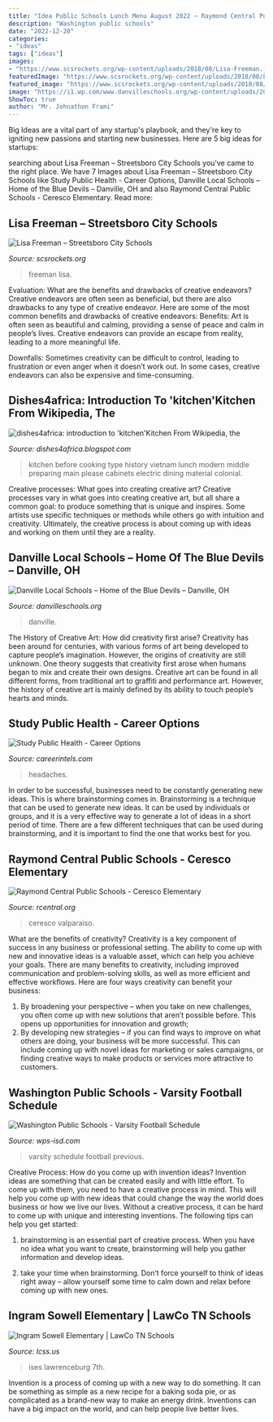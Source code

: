 ```yaml
---
title: "Idea Public Schools Lunch Menu August 2022 ~ Raymond Central Public Schools"
description: "Washington public schools"
date: "2022-12-20"
categories:
- "ideas"
tags: ["ideas"]
images:
- "https://www.scsrockets.org/wp-content/uploads/2018/08/Lisa-Freeman.jpg"
featuredImage: "https://www.scsrockets.org/wp-content/uploads/2018/08/Lisa-Freeman.jpg"
featured_image: "https://www.scsrockets.org/wp-content/uploads/2018/08/Lisa-Freeman.jpg"
image: "https://i1.wp.com/www.danvilleschools.org/wp-content/uploads/2018/08/Danville-Website-District-News-Banner.jpg?fit=300%2C84"
ShowToc: true
author: "Mr. Johnathon Frami"
---
```



Big Ideas are a vital part of any startup's playbook, and they're key to igniting new passions and starting new businesses. Here are 5 big ideas for startups: 

	

		
searching about Lisa Freeman – Streetsboro City Schools you've came to the right place. We have 7 Images about Lisa Freeman – Streetsboro City Schools like Study Public Health - Career Options, Danville Local Schools – Home of the Blue Devils – Danville, OH and also Raymond Central Public Schools - Ceresco Elementary. Read more:
		
    
## Lisa Freeman – Streetsboro City Schools

<img loading=lazy src="https://www.scsrockets.org/wp-content/uploads/2018/08/Lisa-Freeman.jpg" onerror="this.onerror=null;this.src='https://tse1.mm.bing.net/th?id=OIP.ZuqEvRazSUCbRBGe-DZlhwHaJQ&amp;pid=15.1';" alt="Lisa Freeman – Streetsboro City Schools">

_Source: scsrockets.org_

>freeman lisa. 

	

Evaluation: What are the benefits and drawbacks of creative endeavors?
Creative endeavors are often seen as beneficial, but there are also drawbacks to any type of creative endeavor. Here are some of the most common benefits and drawbacks of creative endeavors: 
Benefits: Art is often seen as beautiful and calming, providing a sense of peace and calm in people’s lives. Creative endeavors can provide an escape from reality, leading to a more meaningful life.

Downfalls: Sometimes creativity can be difficult to control, leading to frustration or even anger when it doesn’t work out. In some cases, creative endeavors can also be expensive and time-consuming.

    
## Dishes4africa: Introduction To &#039;kitchen&#039;Kitchen From Wikipedia, The

<img loading=lazy src="https://lh4.googleusercontent.com/proxy/nOh0njWGtkwT3IhVnQAxAwfmQWalLBelZPykGKYPzOdBXVuFcbcI7uHdpn5_Tcfi1R5IRFtDymXLB1BTCzf6yxitoE9GJeS_iI93bCvI9tFo3hN3gQRyOPlxIk3snJI5pliTh5ny59olXpazLiz2MXh5B08r4AkO7pCEvnPV6oo=s0-d" onerror="this.onerror=null;this.src='https://tse3.mm.bing.net/th?id=OIP.xhy0ummIW4FPxfpnFEvlZQAAAA&amp;pid=15.1';" alt="dishes4africa: introduction to &#039;kitchen&#039;Kitchen From Wikipedia, the">

_Source: dishes4africa.blogspot.com_

>kitchen before cooking type history vietnam lunch modern middle preparing main please cabinets electric dining material colonial. 

	

Creative processes: What goes into creating creative art?
Creative processes vary in what goes into creating creative art, but all share a common goal: to produce something that is unique and inspires. Some artists use specific techniques or methods while others go with intuition and creativity. Ultimately, the creative process is about coming up with ideas and working on them until they are a reality.

    
## Danville Local Schools – Home Of The Blue Devils – Danville, OH

<img loading=lazy src="https://i1.wp.com/www.danvilleschools.org/wp-content/uploads/2018/08/Danville-Website-District-News-Banner.jpg?fit=300%2C84" onerror="this.onerror=null;this.src='https://tse2.mm.bing.net/th?id=OIP.D2YgBUP2YnFprU-cXZuX8QAAAA&amp;pid=15.1';" alt="Danville Local Schools – Home of the Blue Devils – Danville, OH">

_Source: danvilleschools.org_

>danville. 

	

The History of Creative Art: How did creativity first arise?
Creativity has been around for centuries, with various forms of art being developed to capture people’s imagination. However, the origins of creativity are still unknown. One theory suggests that creativity first arose when humans began to mix and create their own designs. Creative art can be found in all different forms, from traditional art to graffiti and performance art. However, the history of creative art is mainly defined by its ability to touch people’s hearts and minds.

    
## Study Public Health - Career Options

<img loading=lazy src="https://careerintels.com/wp-content/uploads/2021/07/Public-Health.jpg" onerror="this.onerror=null;this.src='https://tse1.mm.bing.net/th?id=OIP.cy-WuzTjyxeonHsgPafDjAHaEK&amp;pid=15.1';" alt="Study Public Health - Career Options">

_Source: careerintels.com_

>headaches. 

	

In order to be successful, businesses need to be constantly generating new ideas. This is where brainstorming comes in. Brainstorming is a technique that can be used to generate new ideas. It can be used by individuals or groups, and it is a very effective way to generate a lot of ideas in a short period of time. There are a few different techniques that can be used during brainstorming, and it is important to find the one that works best for you.

    
## Raymond Central Public Schools - Ceresco Elementary

<img loading=lazy src="https://www.rcentral.org/pages/image_rotator_L15/Ceresco Elementary/Ceresco.png" onerror="this.onerror=null;this.src='https://tse3.mm.bing.net/th?id=OIP.vOkrYGaIdwuHY8NwLfiqggHaC2&amp;pid=15.1';" alt="Raymond Central Public Schools - Ceresco Elementary">

_Source: rcentral.org_

>ceresco valparaiso. 

	

What are the benefits of creativity?
Creativity is a key component of success in any business or professional setting. The ability to come up with new and innovative ideas is a valuable asset, which can help you achieve your goals. There are many benefits to creativity, including improved communication and problem-solving skills, as well as more efficient and effective workflows. Here are four ways creativity can benefit your business: 
1) By broadening your perspective – when you take on new challenges, you often come up with new solutions that aren’t possible before. This opens up opportunities for innovation and growth; 
2) By developing new strategies – if you can find ways to improve on what others are doing, your business will be more successful. This can include coming up with novel ideas for marketing or sales campaigns, or finding creative ways to make products or services more attractive to customers.

    
## Washington Public Schools - Varsity Football Schedule

<img loading=lazy src="https://s3.amazonaws.com/scschoolfiles/2004/img_pa_103616_0e2da2_300x5000.jpg" onerror="this.onerror=null;this.src='https://tse3.mm.bing.net/th?id=OIP.F5JbAn3-eICS7ihCB42uqwAAAA&amp;pid=15.1';" alt="Washington Public Schools - Varsity Football Schedule">

_Source: wps-isd.com_

>varsity schedule football previous. 

	

Creative Process: How do you come up with invention ideas?
Invention ideas are something that can be created easily and with little effort. To come up with them, you need to have a creative process in mind. This will help you come up with new ideas that could change the way the world does business or how we live our lives. Without a creative process, it can be hard to come up with unique and interesting inventions. The following tips can help you get started:
1. brainstorming is an essential part of creative process. When you have no idea what you want to create, brainstorming will help you gather information and develop ideas.

2. take your time when brainstorming. Don’t force yourself to think of ideas right away – allow yourself some time to calm down and relax before coming up with new ones.


    
## Ingram Sowell Elementary | LawCo TN Schools

<img loading=lazy src="https://static.wixstatic.com/media/105297_6b07ebac64ad45fb8f7b0ddc6b4740c5~mv2.png/v1/fill/w_183,h_165,al_c,usm_0.66_1.00_0.01/ISES Bkgd.png" onerror="this.onerror=null;this.src='https://tse3.mm.bing.net/th?id=OIP.703qHLD_vUFpj6J1n8Wx1gAAAA&amp;pid=15.1';" alt="Ingram Sowell Elementary | LawCo TN Schools">

_Source: lcss.us_

>ises lawrenceburg 7th. 

	

Invention is a process of coming up with a new way to do something. It can be something as simple as a new recipe for a baking soda pie, or as complicated as a brand-new way to make an energy drink. Inventions can have a big impact on the world, and can help people live better lives.


